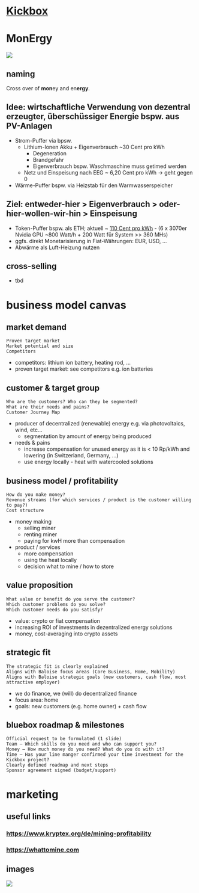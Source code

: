 # [Kickbox](https://home.getkickbox.com/#about)

# MonErgy

[![](https://images.unsplash.com/photo-1545209463-e2825498edbf?ixlib=rb-1.2.1&ixid=MnwxMjA3fDB8MHxwaG90by1wYWdlfHx8fGVufDB8fHx8&auto=format&fit=crop&w=1567&q=80)](https://unsplash.com/photos/_h0xG4s6NFg)

## naming
Cross over of **mon**ey and en**ergy**. 

## Idee: wirtschaftliche Verwendung von dezentral erzeugter, überschüssiger Energie bspw. aus PV-Anlagen
 - Strom-Puffer via bpsw. 
   - Lithium-Ionen Akku + Eigenverbrauch ~30 Cent pro kWh
     - Degeneration 
     - Brandgefahr
     - Eigenverbrauch bspw. Waschmaschine muss getimed werden
   - Netz und Einspeisung nach EEG ~ 6,20 Cent pro kWh -> geht gegen 0
 - Wärme-Puffer bspw. via Heizstab für den Warmwasserspeicher 

## Ziel: entweder-hier > Eigenverbrauch > oder-hier-wollen-wir-hin > Einspeisung

 - Token-Puffer bspw. als ETH; aktuell ~ [110 Cent pro kWh](https://whattomine.com) - (6 x 3070er Nvidia GPU ~800 Watt/h + 200 Watt für System >> 360 MHs) 
  - ggfs. direkt Monetarisierung in Fiat-Währungen: EUR, USD, ...
  - Abwärme als Luft-Heizung nutzen

## cross-selling
 - tbd

# business model canvas

## market demand

```
Proven target market
Market potential and size
Competitors
```

 - competitors: lithium ion battery, heating rod, ...
 - proven target market: see competitors e.g. ion batteries

## customer & target group

```
Who are the customers? Who can they be segmented?
What are their needs and pains?
Customer Journey Map
```
 - producer of decentralized (renewable) energy e.g. via photovoltaics, wind, etc...
    - segmentation by amount of energy being produced
 - needs & pains
    - increase compensation for unused energy as it is < 10 Rp/kWh and lowering (in Switzerland, Germany, ...)
    - use energy locally - heat with watercooled solutions

## business model / profitability 

```
How do you make money? 
Revenue streams (for which services / product is the customer willing to pay?)
Cost structure
```
 - money making
    - selling miner
    - renting miner
    - paying for kwH more than compensation
 - product / services
    - more compensation
    - using the heat locally
    - decision what to mine / how to store

## value proposition

```
What value or benefit do you serve the customer?
Which customer problems do you solve?
Which customer needs do you satisfy? 
```
 - value: crypto or fiat compensation 
 - increasing ROI of investments in dezentralized energy solutions
 - money, cost-averaging into crypto assets

## strategic fit

```
The strategic fit is clearly explained
Aligns with Baloise focus areas (Core Business, Home, Mobility)
Aligns with Baloise strategic goals (new customers, cash flow, most attractive employer)
```
 - we do finance, we (will) do decentralized finance
 - focus area: home
 - goals: new customers (e.g. home owner) + cash flow

## bluebox roadmap & milestones

```
Official request to be formulated (1 slide)
Team – Which skills do you need and who can support you?
Money – How much money do you need? What do you do with it?
Time – Has your line manger confirmed your time investment for the Kickbox project?
Clearly defined roadmap and next steps
Sponsor agreement signed (budget/support)
```

# marketing

## useful links

### https://www.kryptex.org/de/mining-profitability
### https://whattomine.com

## images

[![](https://images.unsplash.com/photo-1518544648563-3d99717dbe95?ixid=MnwxMjA3fDB8MHxwaG90by1wYWdlfHx8fGVufDB8fHx8&ixlib=rb-1.2.1&auto=format&fit=crop&w=1649&q=80)](https://unsplash.com/photos/fZoLhGQIejU)
